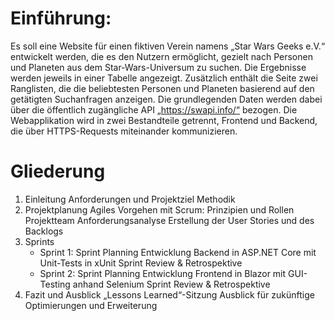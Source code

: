 # Einführung:
Es soll eine Website für einen fiktiven Verein namens „Star Wars Geeks e.V.“ entwickelt werden, die es den Nutzern ermöglicht, gezielt nach Personen und Planeten aus dem Star-Wars-Universum zu suchen. Die Ergebnisse werden jeweils in einer Tabelle angezeigt. Zusätzlich enthält die Seite zwei Ranglisten, die die beliebtesten Personen und Planeten basierend auf den getätigten Suchanfragen anzeigen.
Die grundlegenden Daten werden dabei über die öffentlich zugängliche API „https://swapi.info/“ bezogen.
Die Webapplikation wird in zwei Bestandteile getrennt, Frontend und Backend, die über HTTPS-Requests miteinander kommunizieren.
 
# Gliederung
1. Einleitung
	Anforderungen und Projektziel
	Methodik
2. Projektplanung
	Agiles Vorgehen mit Scrum: Prinzipien und Rollen
	Projektteam
	Anforderungsanalyse
	Erstellung der User Stories und des Backlogs
3. Sprints
	- Sprint 1:
		Sprint Planning 
		Entwicklung Backend in ASP.NET Core mit Unit-Tests in xUnit
		Sprint Review & Retrospektive
	- Sprint 2:
		Sprint Planning
		Entwicklung Frontend in Blazor mit GUI-Testing anhand Selenium
		Sprint Review & Retrospektive
4. Fazit und Ausblick
	„Lessons Learned“-Sitzung 
	Ausblick für zukünftige Optimierungen und Erweiterung